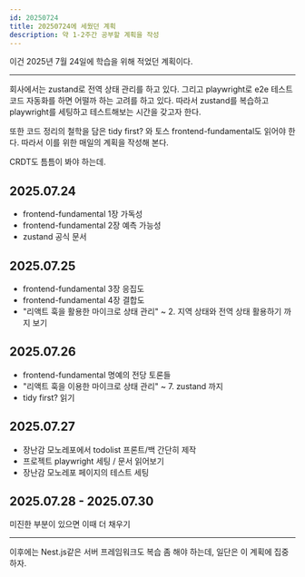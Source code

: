```yaml
---
id: 20250724
title: 20250724에 세웠던 계획
description: 약 1-2주간 공부할 계획을 작성
---
```


이건 2025년 7월 24일에 학습을 위해 적었던 계획이다.

---

회사에서는 zustand로 전역 상태 관리를 하고 있다. 그리고 playwright로 e2e 테스트 코드 자동화를 하면 어떨까 하는 고려를 하고 있다. 따라서 zustand를 복습하고 playwright를 세팅하고 테스트해보는 시간을 갖고자 한다.

또한 코드 정리의 철학을 담은 tidy first? 와 토스 frontend-fundamental도 읽어야 한다. 따라서 이를 위한 매일의 계획을 작성해 본다.

CRDT도 틈틈이 봐야 하는데.

## 2025.07.24

- frontend-fundamental 1장 가독성
- frontend-fundamental 2장 예측 가능성
- zustand 공식 문서

## 2025.07.25

- frontend-fundamental 3장 응집도
- frontend-fundamental 4장 결합도
- "리액트 훅을 활용한 마이크로 상태 관리" ~ 2. 지역 상태와 전역 상태 활용하기 까지 보기

## 2025.07.26

- frontend-fundamental 명예의 전당 토론들
- "리액트 훅을 이용한 마이크로 상태 관리" ~ 7. zustand 까지
- tidy first? 읽기

## 2025.07.27

- 장난감 모노레포에서 todolist 프론트/백 간단히 제작
- 프로젝트 playwright 세팅 / 문서 읽어보기
- 장난감 모노레포 페이지의 테스트 세팅

## 2025.07.28 - 2025.07.30

미진한 부분이 있으면 이때 더 채우기

---

이후에는 Nest.js같은 서버 프레임워크도 복습 좀 해야 하는데, 일단은 이 계획에 집중하자.
